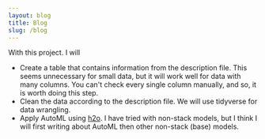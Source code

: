 ```yaml
---
layout: blog
title: Blog
slug: /blog
---
```

With this project. I will 
- Create a table that contains information from the description file. This seems unnecessary for small data, but it will work well for data with many columns. You can't check every single column manually, and so, it is worth doing this step. 
- Clean the data according to the description file. We will use tidyverse for data wrangling. 
- Apply AutoML using <a href="https://docs.h2o.ai/h2o/latest-stable/h2o-docs/index.html">h2o</a>. I have tried with non-stack models, but I think I will first writing about AutoML then other non-stack (base) models.
<br />
